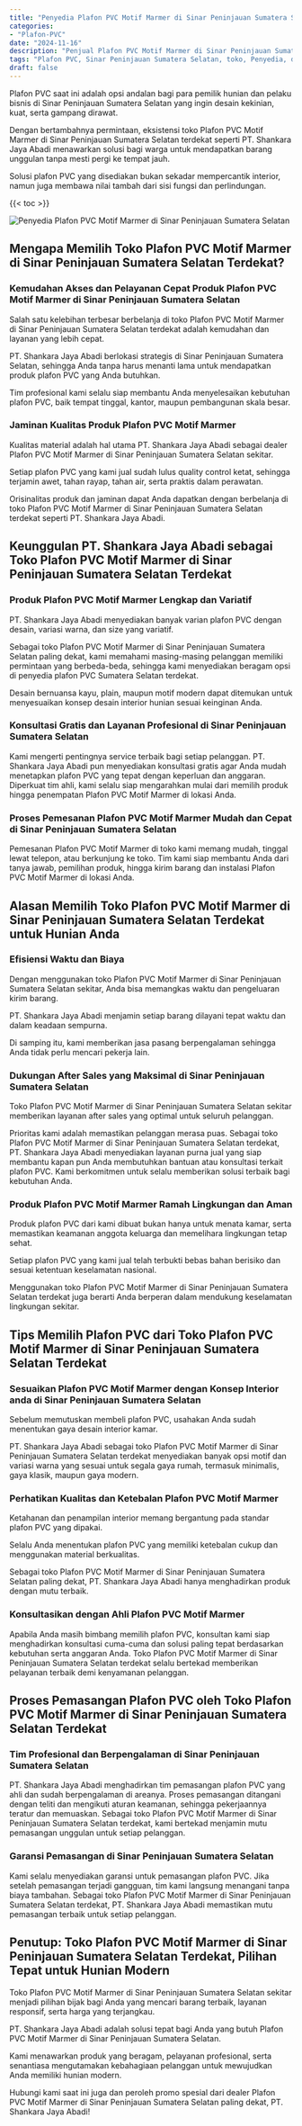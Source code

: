 ```yaml
---
title: "Penyedia Plafon PVC Motif Marmer di Sinar Peninjauan Sumatera Selatan"
categories: 
- "Plafon-PVC"
date: "2024-11-16"
description: "Penjual Plafon PVC Motif Marmer di Sinar Peninjauan Sumatera Selatan bagi hunian, office, dan ritel. Produk berkualitas, pilihan motif, pilihan warna modern, beserta servis pemasangan oleh tim berpengalaman serta garansi resmi!|Layanan penyediaan Plafon PVC Motif Marmer di Sinar Peninjauan Sumatera Selatan bagi kebutuhan hunian, office, atau gerai, dengan material berkualitas dan pemasangan oleh teknisi berpengalaman serta garansi resmi.|Alternatif Plafon PVC Motif Marmer di Sinar Peninjauan Sumatera Selatan yang andal untuk tempat tinggal, kantor, dan gerai, bersama material unggulan dan pemasangan ditangani oleh tim profesional dan garansi resmi.|Penjualan Plafon PVC Motif Marmer di Sinar Peninjauan Sumatera Selatan bagi hunian, office, serta toko, dengan plafon berkualitas dan penempatan oleh tenaga ahli ahli, disertai dengan jaminan resmi.}"
tags: "Plafon PVC, Sinar Peninjauan Sumatera Selatan, toko, Penyedia, distributor"
draft: false
---
```


Plafon PVC saat ini adalah opsi andalan bagi para pemilik hunian dan pelaku bisnis di Sinar Peninjauan Sumatera Selatan yang ingin desain kekinian, kuat, serta gampang dirawat.

Dengan bertambahnya permintaan, eksistensi toko Plafon PVC Motif Marmer di Sinar Peninjauan Sumatera Selatan terdekat seperti PT. Shankara Jaya Abadi menawarkan solusi bagi warga untuk mendapatkan barang unggulan tanpa mesti pergi ke tempat jauh.

Solusi plafon PVC yang disediakan bukan sekadar mempercantik interior, namun juga membawa nilai tambah dari sisi fungsi dan perlindungan.

{{< toc >}}

![Penyedia Plafon PVC Motif Marmer di Sinar Peninjauan Sumatera Selatan](/images/Plafon-PVC/Penyedia-Plafon-PVC-Motif-Marmer-di-Sinar-Peninjauan-Sumatera-Selatan.png)


## Mengapa Memilih Toko Plafon PVC Motif Marmer di Sinar Peninjauan Sumatera Selatan Terdekat?

### Kemudahan Akses dan Pelayanan Cepat Produk Plafon PVC Motif Marmer di Sinar Peninjauan Sumatera Selatan

Salah satu kelebihan terbesar berbelanja di toko Plafon PVC Motif Marmer di Sinar Peninjauan Sumatera Selatan terdekat adalah kemudahan dan layanan yang lebih cepat.

PT. Shankara Jaya Abadi berlokasi strategis di Sinar Peninjauan Sumatera Selatan, sehingga Anda tanpa harus menanti lama untuk mendapatkan produk plafon PVC yang Anda butuhkan.

Tim profesional kami selalu siap membantu Anda menyelesaikan kebutuhan plafon PVC, baik tempat tinggal, kantor, maupun pembangunan skala besar.

### Jaminan Kualitas Produk Plafon PVC Motif Marmer

Kualitas material adalah hal utama PT. Shankara Jaya Abadi sebagai dealer Plafon PVC Motif Marmer di Sinar Peninjauan Sumatera Selatan sekitar.

Setiap plafon PVC yang kami jual sudah lulus quality control ketat, sehingga terjamin awet, tahan rayap, tahan air, serta praktis dalam perawatan.

Orisinalitas produk dan jaminan dapat Anda dapatkan dengan berbelanja di toko Plafon PVC Motif Marmer di Sinar Peninjauan Sumatera Selatan terdekat seperti PT. Shankara Jaya Abadi.

## Keunggulan PT. Shankara Jaya Abadi sebagai Toko Plafon PVC Motif Marmer di Sinar Peninjauan Sumatera Selatan Terdekat

### Produk Plafon PVC Motif Marmer Lengkap dan Variatif

PT. Shankara Jaya Abadi menyediakan banyak varian plafon PVC dengan desain, variasi warna, dan size yang variatif.

Sebagai toko Plafon PVC Motif Marmer di Sinar Peninjauan Sumatera Selatan paling dekat, kami memahami masing-masing pelanggan memiliki permintaan yang berbeda-beda, sehingga kami menyediakan beragam opsi di penyedia plafon PVC Sumatera Selatan terdekat.

Desain bernuansa kayu, plain, maupun motif modern dapat ditemukan untuk menyesuaikan konsep desain interior hunian sesuai keinginan Anda.

### Konsultasi Gratis dan Layanan Profesional di Sinar Peninjauan Sumatera Selatan

Kami mengerti pentingnya service terbaik bagi setiap pelanggan. PT. Shankara Jaya Abadi pun menyediakan konsultasi gratis agar Anda mudah menetapkan plafon PVC yang tepat dengan keperluan dan anggaran. Diperkuat tim ahli, kami selalu siap mengarahkan mulai dari memilih produk hingga penempatan Plafon PVC Motif Marmer di lokasi Anda.

### Proses Pemesanan Plafon PVC Motif Marmer Mudah dan Cepat di Sinar Peninjauan Sumatera Selatan

Pemesanan Plafon PVC Motif Marmer di toko kami memang mudah, tinggal lewat telepon, atau berkunjung ke toko. Tim kami siap membantu Anda dari tanya jawab, pemilihan produk, hingga kirim barang dan instalasi Plafon PVC Motif Marmer di lokasi Anda.

## Alasan Memilih Toko Plafon PVC Motif Marmer di Sinar Peninjauan Sumatera Selatan Terdekat untuk Hunian Anda

### Efisiensi Waktu dan Biaya

Dengan menggunakan toko Plafon PVC Motif Marmer di Sinar Peninjauan Sumatera Selatan sekitar, Anda bisa memangkas waktu dan pengeluaran kirim barang.

PT. Shankara Jaya Abadi menjamin setiap barang dilayani tepat waktu dan dalam keadaan sempurna.

Di samping itu, kami memberikan jasa pasang berpengalaman sehingga Anda tidak perlu mencari pekerja lain.

### Dukungan After Sales yang Maksimal di Sinar Peninjauan Sumatera Selatan

Toko Plafon PVC Motif Marmer di Sinar Peninjauan Sumatera Selatan sekitar memberikan layanan after sales yang optimal untuk seluruh pelanggan.

Prioritas kami adalah memastikan pelanggan merasa puas. Sebagai toko Plafon PVC Motif Marmer di Sinar Peninjauan Sumatera Selatan terdekat, PT. Shankara Jaya Abadi menyediakan layanan purna jual yang siap membantu kapan pun Anda membutuhkan bantuan atau konsultasi terkait plafon PVC. Kami berkomitmen untuk selalu memberikan solusi terbaik bagi kebutuhan Anda.

### Produk Plafon PVC Motif Marmer Ramah Lingkungan dan Aman

Produk plafon PVC dari kami dibuat bukan hanya untuk menata kamar, serta memastikan keamanan anggota keluarga dan memelihara lingkungan tetap sehat.

Setiap plafon PVC yang kami jual telah terbukti bebas bahan berisiko dan sesuai ketentuan keselamatan nasional.

Menggunakan toko Plafon PVC Motif Marmer di Sinar Peninjauan Sumatera Selatan terdekat juga berarti Anda berperan dalam mendukung keselamatan lingkungan sekitar.

## Tips Memilih Plafon PVC dari Toko Plafon PVC Motif Marmer di Sinar Peninjauan Sumatera Selatan Terdekat

### Sesuaikan Plafon PVC Motif Marmer dengan Konsep Interior anda di Sinar Peninjauan Sumatera Selatan

Sebelum memutuskan membeli plafon PVC, usahakan Anda sudah menentukan gaya desain interior kamar.

PT. Shankara Jaya Abadi sebagai toko Plafon PVC Motif Marmer di Sinar Peninjauan Sumatera Selatan terdekat menyediakan banyak opsi motif dan variasi warna yang sesuai untuk segala gaya rumah, termasuk minimalis, gaya klasik, maupun gaya modern.

### Perhatikan Kualitas dan Ketebalan Plafon PVC Motif Marmer

Ketahanan dan penampilan interior memang bergantung pada standar plafon PVC yang dipakai.

Selalu Anda menentukan plafon PVC yang memiliki ketebalan cukup dan menggunakan material berkualitas.

Sebagai toko Plafon PVC Motif Marmer di Sinar Peninjauan Sumatera Selatan paling dekat, PT. Shankara Jaya Abadi hanya menghadirkan produk dengan mutu terbaik.

### Konsultasikan dengan Ahli Plafon PVC Motif Marmer

Apabila Anda masih bimbang memilih plafon PVC, konsultan kami siap menghadirkan konsultasi cuma-cuma dan solusi paling tepat berdasarkan kebutuhan serta anggaran Anda. Toko Plafon PVC Motif Marmer di Sinar Peninjauan Sumatera Selatan terdekat selalu bertekad memberikan pelayanan terbaik demi kenyamanan pelanggan.

## Proses Pemasangan Plafon PVC oleh Toko Plafon PVC Motif Marmer di Sinar Peninjauan Sumatera Selatan Terdekat

### Tim Profesional dan Berpengalaman di Sinar Peninjauan Sumatera Selatan

PT. Shankara Jaya Abadi menghadirkan tim pemasangan plafon PVC yang ahli dan sudah berpengalaman di areanya. Proses pemasangan ditangani dengan teliti dan mengikuti aturan keamanan, sehingga pekerjaannya teratur dan memuaskan. Sebagai toko Plafon PVC Motif Marmer di Sinar Peninjauan Sumatera Selatan terdekat, kami bertekad menjamin mutu pemasangan unggulan untuk setiap pelanggan.

### Garansi Pemasangan di Sinar Peninjauan Sumatera Selatan

Kami selalu menyediakan garansi untuk pemasangan plafon PVC. Jika setelah pemasangan terjadi gangguan, tim kami langsung menangani tanpa biaya tambahan. Sebagai toko Plafon PVC Motif Marmer di Sinar Peninjauan Sumatera Selatan terdekat, PT. Shankara Jaya Abadi memastikan mutu pemasangan terbaik untuk setiap pelanggan.

## Penutup: Toko Plafon PVC Motif Marmer di Sinar Peninjauan Sumatera Selatan Terdekat, Pilihan Tepat untuk Hunian Modern

Toko Plafon PVC Motif Marmer di Sinar Peninjauan Sumatera Selatan sekitar menjadi pilihan bijak bagi Anda yang mencari barang terbaik, layanan responsif, serta harga yang terjangkau.

PT. Shankara Jaya Abadi adalah solusi tepat bagi Anda yang butuh Plafon PVC Motif Marmer di Sinar Peninjauan Sumatera Selatan.

Kami menawarkan produk yang beragam, pelayanan profesional, serta senantiasa mengutamakan kebahagiaan pelanggan untuk mewujudkan Anda memiliki hunian modern.

Hubungi kami saat ini juga dan peroleh promo spesial dari dealer Plafon PVC Motif Marmer di Sinar Peninjauan Sumatera Selatan paling dekat, PT. Shankara Jaya Abadi!